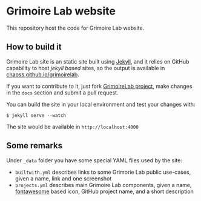# Grimoire Lab website
This repository host the code for Grimoire Lab website.

## How to build it

Grimoire Lab site is an static site built using [Jekyll](https://jekyllrb.com/),
and it relies on GitHub capability to host *jekyll based* sites, so the output is
available in [chaoss.github.io/grimoirelab](https://chaoss.github.io/grimoirelab).

If you want to contribute to it, just fork [GrimoireLab project](https://github.com/chaoss/grimoirelab), make changes in the `docs` section and submit a pull request.

You can build the site in your local environment and test your changes with:

```
$ jekyll serve --watch
```

The site would be available in `http://localhost:4000`

## Some remarks

Under `_data` folder you have some special YAML files used by the site:

* `builtwith.yml` describes links to some Grimorie Lab public use-cases, given
a name, link and one screenshot
* `projects.yml` describes main Grimoire Lab components, given a name,
[fontawesome](http://fontawesome.io/) based icon, GitHub project name, and a
short description
